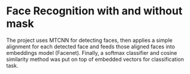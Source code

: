 # Face Recognition with and without mask

The project uses MTCNN for detecting faces, then applies a simple alignment for each detected face and feeds those aligned faces into embeddings model (Facenet). Finally, a softmax classifier and cosine similarity method was put on top of embedded vectors for classification task.
